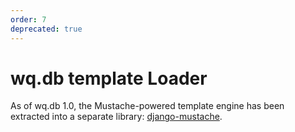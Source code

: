 ```yaml
---
order: 7
deprecated: true
---
```


wq.db template Loader
========

As of wq.db 1.0, the Mustache-powered template engine has been extracted into a separate library: [django-mustache](https://github.com/wq/django-mustache).
